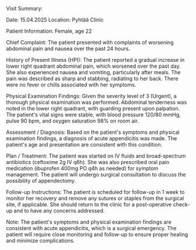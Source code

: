 Visit Summary:

Date: 15.04.2025
Location: Pyhtää Clinic

Patient Information:
Female, age 22

Chief Complaint:
The patient presented with complaints of worsening abdominal pain and nausea over the past 24 hours.

History of Present Illness (HPI):
The patient reported a gradual increase in lower right quadrant abdominal pain, which worsened over the past day. She also experienced nausea and vomiting, particularly after meals. The pain was described as sharp and stabbing, radiating to her back. There were no fever or chills associated with her symptoms.

Physical Examination Findings:
Given the severity level of 3 (Urgent), a thorough physical examination was performed. Abdominal tenderness was noted in the lower right quadrant, with guarding present upon palpation. The patient's vital signs were stable, with blood pressure 120/80 mmHg, pulse 90 bpm, and oxygen saturation 98% on room air.

Assessment / Diagnosis:
Based on the patient's symptoms and physical examination findings, a diagnosis of acute appendicitis was made. The patient's age and presentation are consistent with this condition.

Plan / Treatment:
The patient was started on IV fluids and broad-spectrum antibiotics (ceftoxime 2g IV q6h). She was also prescribed oral pain medication (ibuprofen 400mg PO q4h as needed) for symptom management. The patient will undergo surgical consultation to discuss the possibility of appendectomy.

Follow-up Instructions:
The patient is scheduled for follow-up in 1 week to monitor her recovery and remove any sutures or staples from the surgical site, if applicable. She should return to the clinic for a post-operative check-up and to have any concerns addressed.

Note: The patient's symptoms and physical examination findings are consistent with acute appendicitis, which is a surgical emergency. The patient will require close monitoring and follow-up to ensure proper healing and minimize complications.